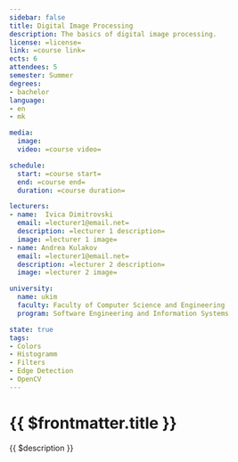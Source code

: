 ```yaml
---
sidebar: false
title: Digital Image Processing
description: The basics of digital image processing.
license: =license=
link: =course link=
ects: 6
attendees: 5
semester: Summer
degrees:
- bachelor
language: 
- en
- mk

media:
  image: 
  video: =course video=

schedule:
  start: =course start=
  end: =course end=
  duration: =course duration=

lecturers:
- name:  Ivica Dimitrovski
  email: =lecturer1@email.net=
  description: =lecturer 1 description=
  image: =lecturer 1 image=
- name: Andrea Kulakov
  email: =lecturer1@email.net=
  description: =lecturer 2 description=
  image: =lecturer 2 image=

university:
  name: ukim
  faculty: Faculty of Computer Science and Engineering
  program: Software Engineering and Information Systems

state: true
tags:
- Colors
- Histogramm
- Filters
- Edge Detection
- OpenCV
---
```


# {{ $frontmatter.title }}

{{ $description }}
